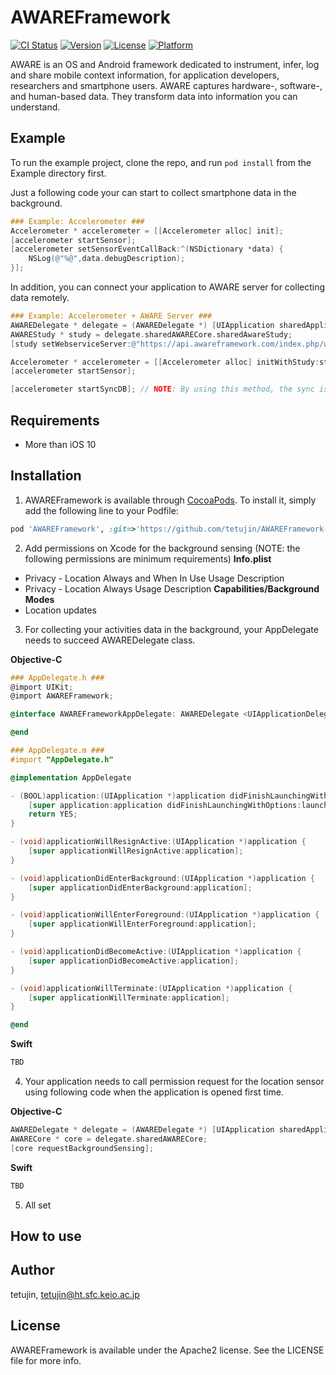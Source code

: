 # AWAREFramework

[![CI Status](http://img.shields.io/travis/tetujin/AWAREFramework.svg?style=flat)](https://travis-ci.org/tetujin/AWAREFramework)
[![Version](https://img.shields.io/cocoapods/v/AWAREFramework.svg?style=flat)](http://cocoapods.org/pods/AWAREFramework)
[![License](https://img.shields.io/cocoapods/l/AWAREFramework.svg?style=flat)](http://cocoapods.org/pods/AWAREFramework)
[![Platform](https://img.shields.io/cocoapods/p/AWAREFramework.svg?style=flat)](http://cocoapods.org/pods/AWAREFramework)

AWARE is an OS and Android framework dedicated to instrument, infer, log and share mobile context information, for application developers, researchers and smartphone users. AWARE captures hardware-, software-, and human-based data. They transform data into information you can understand.

## Example

To run the example project, clone the repo, and run `pod install` from the Example directory first.

Just a following code your can start to collect smartphone data in the background.
```objective-c
### Example: Accelerometer ###
Accelerometer * accelerometer = [[Accelerometer alloc] init];
[accelerometer startSensor];
[accelerometer setSensorEventCallBack:^(NSDictionary *data) {
    NSLog(@"%@",data.debugDescription);
}];
```

In addition, you can connect your application to AWARE server for collecting data remotely.
```objective-c
### Example: Accelerometer + AWARE Server ###
AWAREDelegate * delegate = (AWAREDelegate *) [UIApplication sharedApplication].delegate;
AWAREStudy * study = delegate.sharedAWARECore.sharedAwareStudy;
[study setWebserviceServer:@"https://api.awareframework.com/index.php/webservice/index/STUDY_ID/PASS"];

Accelerometer * accelerometer = [[Accelerometer alloc] initWithStudy:study];
[accelerometer startSensor];

[accelerometer startSyncDB]; // NOTE: By using this method, the sync is called only one time. To syncing continuously, you need to use AWARESensorManager or call the method yourself using NSTimer.
```

## Requirements
* More than iOS 10

## Installation

1. AWAREFramework is available through [CocoaPods](http://cocoapods.org). To install it, simply add the following line to your Podfile:

```ruby
pod 'AWAREFramework', :git=>'https://github.com/tetujin/AWAREFramework-iOS.git'
```

2. Add permissions on Xcode for the background sensing (NOTE: the following permissions are minimum requirements)
**Info.plist**
* Privacy - Location Always and When In Use Usage Description
* Privacy - Location Always Usage Description
**Capabilities/Background Modes**
* Location updates

3. For collecting your activities data in the background, your AppDelegate needs to succeed AWAREDelegate class.

**Objective-C**
```objective-c
### AppDelegate.h ###
@import UIKit;
@import AWAREFramework;

@interface AWAREFrameworkAppDelegate: AWAREDelegate <UIApplicationDelegate>

@end
```
```objective-c
### AppDelegate.m ###
#import "AppDelegate.h"

@implementation AppDelegate

- (BOOL)application:(UIApplication *)application didFinishLaunchingWithOptions:(NSDictionary *)launchOptions {
    [super application:application didFinishLaunchingWithOptions:launchOptions];
    return YES;
}

- (void)applicationWillResignActive:(UIApplication *)application {
    [super applicationWillResignActive:application];
}

- (void)applicationDidEnterBackground:(UIApplication *)application {
    [super applicationDidEnterBackground:application];
}

- (void)applicationWillEnterForeground:(UIApplication *)application {
    [super applicationWillEnterForeground:application];
}

- (void)applicationDidBecomeActive:(UIApplication *)application {
    [super applicationDidBecomeActive:application];
}

- (void)applicationWillTerminate:(UIApplication *)application {
    [super applicationWillTerminate:application];
}

@end

```

**Swift**
```swift
TBD
```

4. Your application needs to call permission request for the location sensor using following code when the application is opened first time. 

**Objective-C**
```objective-c
AWAREDelegate * delegate = (AWAREDelegate *) [UIApplication sharedApplication].delegate;
AWARECore * core = delegate.sharedAWARECore;
[core requestBackgroundSensing];
```
**Swift**
```swift
TBD
```

5. All set

## How to use


## Author

tetujin, tetujin@ht.sfc.keio.ac.jp

## License

AWAREFramework is available under the Apache2 license. See the LICENSE file for more info.
